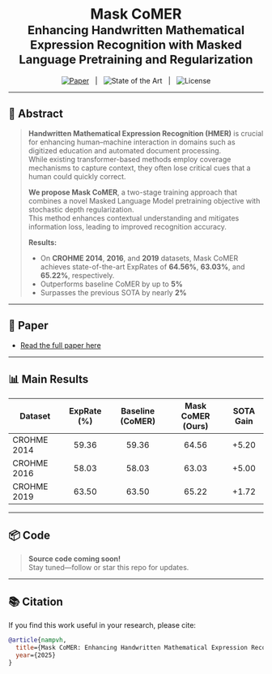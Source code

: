 <h1 align="center">
  Mask CoMER
  <br>
  <small>Enhancing Handwritten Mathematical Expression Recognition with Masked Language Pretraining and Regularization</small>
</h1>

<p align="center">
  <a href="#"><img alt="Paper" src="https://img.shields.io/badge/Paper-PDF-blue?logo=readthedocs"></a>
  &nbsp; | &nbsp;
  <img alt="State of the Art" src="https://img.shields.io/badge/SOTA-Yes-success">
  &nbsp; | &nbsp;
  <img alt="License" src="https://img.shields.io/badge/License-TBD-lightgrey">
</p>

---

## 📝 Abstract

> **Handwritten Mathematical Expression Recognition (HMER)** is crucial for enhancing human–machine interaction in domains such as digitized education and automated document processing.  
> While existing transformer-based methods employ coverage mechanisms to capture context, they often lose critical cues that a human could quickly correct.
>
> **We propose Mask CoMER**, a two-stage training approach that combines a novel Masked Language Model pretraining objective with stochastic depth regularization.  
> This method enhances contextual understanding and mitigates information loss, leading to improved recognition accuracy.
>
> **Results:**  
> - On **CROHME 2014**, **2016**, and **2019** datasets, Mask CoMER achieves state-of-the-art ExpRates of **64.56%**, **63.03%**, and **65.22%**, respectively.
> - Outperforms baseline CoMER by up to **5%**
> - Surpasses the previous SOTA by nearly **2%**

---

## 🚀 Paper

- [Read the full paper here](#) <!-- Add your actual link -->

---

## 📊 Main Results

| Dataset     | ExpRate (%) | Baseline (CoMER) | Mask CoMER (Ours) | SOTA Gain |
|-------------|:-----------:|:----------------:|:-----------------:|:---------:|
| CROHME 2014 |    59.36    |      59.36       |      64.56        |  +5.20    |
| CROHME 2016 |    58.03    |      58.03       |      63.03        |  +5.00    |
| CROHME 2019 |    63.50    |      63.50       |      65.22        |  +1.72    |

---

## 📦 Code

> **Source code coming soon!**  
> Stay tuned—follow or star this repo for updates.

---

## 📚 Citation

If you find this work useful in your research, please cite:

```bibtex
@article{nampvh,
  title={Mask CoMER: Enhancing Handwritten Mathematical Expression Recognition with Masked Language Pretraining and Regularization},
  year={2025}
}
